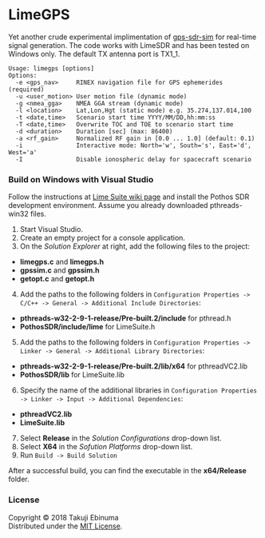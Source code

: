 # LimeGPS

Yet another crude experimental implimentation of [gps-sdr-sim](https://github.com/osqzss/gps-sdr-sim) for real-time signal generation.
The code works with LimeSDR and has been tested on Windows only. The default TX antenna port is TX1_1.

```
Usage: limegps [options]
Options:
  -e <gps_nav>     RINEX navigation file for GPS ephemerides (required)
  -u <user_motion> User motion file (dynamic mode)
  -g <nmea_gga>    NMEA GGA stream (dynamic mode)
  -l <location>    Lat,Lon,Hgt (static mode) e.g. 35.274,137.014,100
  -t <date,time>   Scenario start time YYYY/MM/DD,hh:mm:ss
  -T <date,time>   Overwrite TOC and TOE to scenario start time
  -d <duration>    Duration [sec] (max: 86400)
  -a <rf_gain>     Normalized RF gain in [0.0 ... 1.0] (default: 0.1)
  -i               Interactive mode: North='w', South='s', East='d', West='a'
  -I               Disable ionospheric delay for spacecraft scenario
```

### Build on Windows with Visual Studio

Follow the instructions at [Lime Suite wiki page](https://wiki.myriadrf.org/Lime_Suite) and install the Pothos SDR development environment. Assume you already downloaded pthreads-win32 files.

1. Start Visual Studio.
2. Create an empty project for a console application.
3. On the _Solution Explorer_ at right, add the following files to the project:
 * __limegps.c__ and __limegps.h__
 * __gpssim.c__ and __gpssim.h__
 * __getopt.c__ and __getopt.h__
4. Add the paths to the following folders in `Configuration Properties -> C/C++ -> General -> Additional Include Directories`:
 * __pthreads-w32-2-9-1-release/Pre-built.2/include__ for pthread.h
 * __PothosSDR/include/lime__ for LimeSuite.h
5. Add the paths to the following folders in `Configuration Properties -> Linker -> General -> Additional Library Directories`:
 * __pthreads-w32-2-9-1-release/Pre-built.2/lib/x64__ for pthreadVC2.lib
 * __PothosSDR/lib__ for LimeSuite.lib
6. Specify the name of the additional libraries in `Configuration Properties -> Linker -> Input -> Additional Dependencies`:
 * __pthreadVC2.lib__
 * __LimeSuite.lib__
7. Select __Release__ in the _Solution Configurations_ drop-down list.
8. Select __X64__ in the _Sofution Platforms_ drop-down list.
9. Run `Build -> Build Solution`

After a successful build, you can find the executable in the __x64/Release__ folder.

### License

Copyright &copy; 2018 Takuji Ebinuma  
Distributed under the [MIT License](http://www.opensource.org/licenses/mit-license.php).